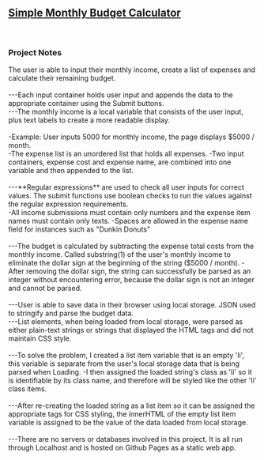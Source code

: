 
<a href = "https://soundwanders.github.io/budget/"> <h2>Simple Monthly Budget Calculator</h3> </a>
<br>
<h3>Project Notes</h3>
The user is able to input their monthly income, create a list of expenses and calculate their remaining budget.
<br><br>
---Each input container holds user input and appends the data to the appropriate container using the Submit buttons.<br>
---The monthly income is a local variable that consists of the user input, plus text labels to create a more readable display.
<br><br>
  -Example: User inputs 5000 for monthly income, the page displays $5000 / month. <br>
    -The expense list is an unordered list that holds all expenses. 
    -Two input containers, expense cost and expense name, are combined into one variable and then appended to the list.
<br><br>
---**Regular expressions** are used to check all user inputs for correct values. The submit functions use boolean checks to run the values against the regular expression requirements.<br>
  -All income submissions must contain only numbers and the expense item names must contain only texts.
  -Spaces are allowed in the expense name field for instances such as "Dunkin Donuts"
<br><br>
---The budget is calculated by subtracting the expense total costs from the monthly income. Called substring(1) of the user's monthly income to eliminate the dollar sign at the beginning of the string ($5000 / month).
  -After removing the dollar sign, the string can successfully be parsed as an integer without encountering error, because the dollar sign is not an integer and cannot be parsed.
<br><br>
---User is able to save data in their browser using local storage. JSON used to stringify and parse the budget data.
<br>
---List elements, when being loaded from local storage, were parsed as either plain-text strings or strings that displayed the HTML tags and did not maintain CSS style. 
<br><br>
---To solve the problem, I created a list item variable that is an empty 'li', this variable is separate from the user's local storage data that is being parsed when Loading.
  -I then assigned the loaded string's class as 'li' so it is identifiable by its class name, and therefore will be styled like the other 'li' class items. 
<br><br>
---After re-creating the loaded string as a list item so it can be assigned the appropriate tags for CSS styling, the innerHTML of the empty list item variable is assigned to be the value of the data loaded from local storage.
<br><br>
---There are no servers or databases involved in this project. It is all run through Localhost and is hosted on Github Pages as a static web app.
<br>
<br>
